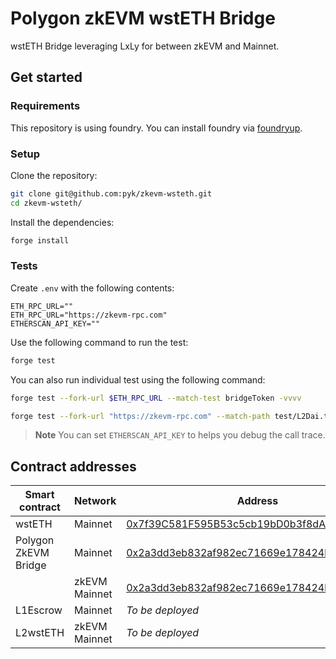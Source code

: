 # Polygon zkEVM wstETH Bridge

wstETH Bridge leveraging LxLy for between zkEVM and Mainnet.

## Get started

### Requirements

This repository is using foundry. You can install foundry via
[foundryup](https://book.getfoundry.sh/getting-started/installation).

### Setup

Clone the repository:

```sh
git clone git@github.com:pyk/zkevm-wsteth.git
cd zkevm-wsteth/
```

Install the dependencies:

```sh
forge install
```

### Tests

Create `.env` with the following contents:

```
ETH_RPC_URL=""
ETH_RPC_URL="https://zkevm-rpc.com"
ETHERSCAN_API_KEY=""
```

Use the following command to run the test:

```sh
forge test
```

You can also run individual test using the following command:

```sh
forge test --fork-url $ETH_RPC_URL --match-test bridgeToken -vvvv

forge test --fork-url "https://zkevm-rpc.com" --match-path test/L2Dai.t.sol --match-test testBridgeWithMockedBridge -vvvv
```

> **Note**
> You can set `ETHERSCAN_API_KEY` to helps you debug the call trace.

## Contract addresses

| Smart contract       | Network       | Address                                                                                                                        |
| -------------------- | ------------- | ------------------------------------------------------------------------------------------------------------------------------ |
| wstETH               | Mainnet       | [0x7f39C581F595B53c5cb19bD0b3f8dA6c935E2Ca0](https://etherscan.io/address/0x7f39C581F595B53c5cb19bD0b3f8dA6c935E2Ca0)          |
| Polygon ZkEVM Bridge | Mainnet       | [0x2a3dd3eb832af982ec71669e178424b10dca2ede](https://etherscan.io/address/0x2a3dd3eb832af982ec71669e178424b10dca2ede)          |
|                      | zkEVM Mainnet | [0x2a3dd3eb832af982ec71669e178424b10dca2ede](https://zkevm.polygonscan.com/address/0x2a3dd3eb832af982ec71669e178424b10dca2ede) |
| L1Escrow             | Mainnet       | _To be deployed_                                                                                                               |
| L2wstETH             | zkEVM Mainnet | _To be deployed_                                                                                                               |
